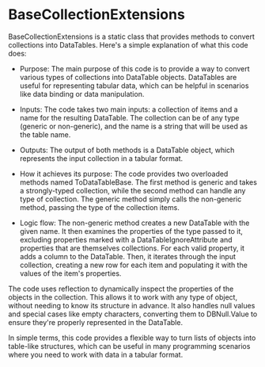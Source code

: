# BaseCollectionExtensions

BaseCollectionExtensions is a static class that provides methods to convert collections into DataTables. Here's a simple explanation of what this code does:

- Purpose: The main purpose of this code is to provide a way to convert various types of collections into DataTable objects. DataTables are useful for representing tabular data, which can be helpful in scenarios like data binding or data manipulation.

- Inputs: The code takes two main inputs: a collection of items and a name for the resulting DataTable. The collection can be of any type (generic or non-generic), and the name is a string that will be used as the table name.

- Outputs: The output of both methods is a DataTable object, which represents the input collection in a tabular format.

- How it achieves its purpose: The code provides two overloaded methods named ToDataTableBase. The first method is generic and takes a strongly-typed collection, while the second method can handle any type of collection. The generic method simply calls the non-generic method, passing the type of the collection items.

- Logic flow: The non-generic method creates a new DataTable with the given name. It then examines the properties of the type passed to it, excluding properties marked with a DataTableIgnoreAttribute and properties that are themselves collections. For each valid property, it adds a column to the DataTable. Then, it iterates through the input collection, creating a new row for each item and populating it with the values of the item's properties.

The code uses reflection to dynamically inspect the properties of the objects in the collection. This allows it to work with any type of object, without needing to know its structure in advance. It also handles null values and special cases like empty characters, converting them to DBNull.Value to ensure they're properly represented in the DataTable.

In simple terms, this code provides a flexible way to turn lists of objects into table-like structures, which can be useful in many programming scenarios where you need to work with data in a tabular format.